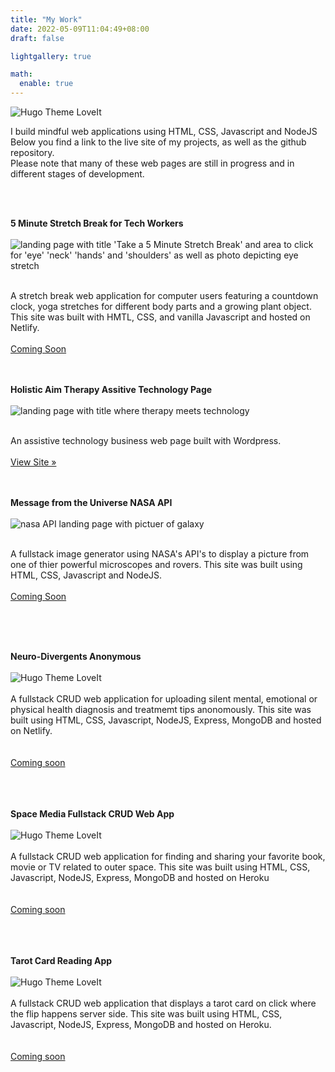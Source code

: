 ```yaml
---
title: "My Work"
date: 2022-05-09T11:04:49+08:00
draft: false

lightgallery: true

math:
  enable: true
---
```


![Hugo Theme LoveIt](/images/pic02.jpeg)

I build mindful web applications using HTML, CSS, Javascript and NodeJS
Below you find a link to the live site of my projects, as well as the github repository. <br>
Please note that many of these web pages are still in progress and in different stages of development. </p>
	<br><br>
				

<b>5 Minute Stretch Break for Tech Workers</b><br><br>
![landing page with title 'Take a 5 Minute Stretch Break' and area to click for 'eye' 'neck' 'hands' and 'shoulders' as well as photo depicting eye stretch](/images/stretchApp.png)

<br>
A stretch break web application for computer users featuring a countdown clock, yoga stretches for different body parts and a growing plant object. This site was built with HMTL, CSS, and vanilla Javascript and hosted on Netlify. <br><br>
<a class="btn" href="#">Coming Soon </a><br><br><br>
									
						


<b>Holistic Aim Therapy Assitive Technology Page</b><br><br>
![landing page with title where therapy meets technology](/images/therapySite.png)

<br>
An assistive technology business web page built with Wordpress. <br><br>
										<a href="https://www.holisticaimtherapy.com/">View Site »</a><br
									</p><br><br>


<b>		Message from the Universe NASA API </b><br><br>
![nasa API landing page with pictuer of galaxy](/images/nasaapp.png)

<br>
A fullstack image generator using NASA's API's to display a picture from one of thier powerful microscopes and rovers. This site was built using HTML, CSS, Javascript and NodeJS.
<br><br>
<a class="btn" href="#">Coming Soon </a><br>
									</p><br><br><br>							

							
<b>	Neuro-Divergents Anonymous</b><br><br>
![Hugo Theme LoveIt](/images/neuro.png)<br><br>
A fullstack CRUD web application for uploading silent mental, emotional or physical health diagnosis and treatmemt tips anonomously. This site was built using HTML, CSS, Javascript, NodeJS, Express, MongoDB and hosted on Netlify. <br><br>		
[Coming soon ]()		
<br><br><br>

<b>	Space Media Fullstack CRUD Web App</b><br><br>
![Hugo Theme LoveIt](/images/spacemedia.png)<br><br>
	A fullstack CRUD web application for finding and sharing your favorite book, movie or TV related to outer space. This site was built using HTML, CSS, Javascript, NodeJS, Express, MongoDB and hosted on Heroku <br><br>		
[Coming soon ]()		
<br><br><br>

<b>Tarot Card Reading App</b><br><br>
![Hugo Theme LoveIt](/images/tarotapp.png)<br><br>
	A fullstack CRUD web application that displays a tarot card on click where the flip happens server side. This site was built using HTML, CSS, Javascript, NodeJS, Express, MongoDB and hosted on Heroku. <br><br>		
[Coming soon ]()		
<br><br><br>
		